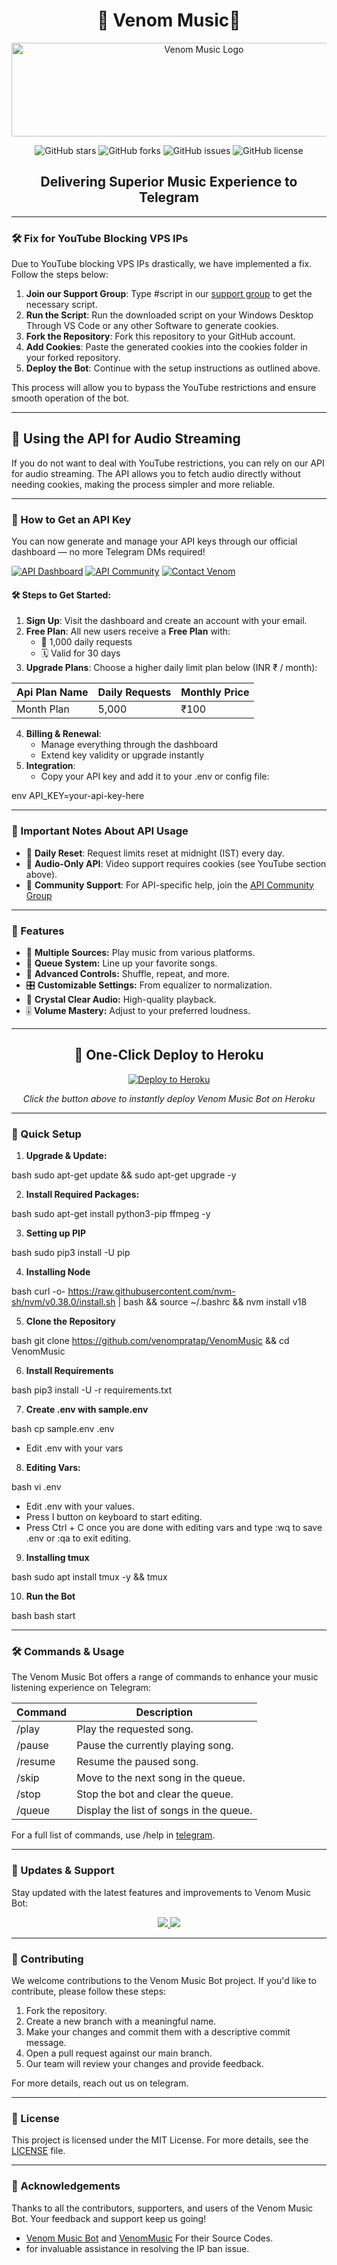 <h1 align="center">🎵 Venom Music🎵</h1>

<p align="center">
  <img src="https://envs.sh/XsT.jpg" alt="Venom Music Logo" width="600" height="150">
</p>

<p align="center">
  <img src="https://img.shields.io/github/stars/Venompratap/VenomMusic?style=for-the-badge&color=blue" alt="GitHub stars">
  <img src="https://img.shields.io/github/forks/Venompratap/VenomMusic?style=for-the-badge&color=blue" alt="GitHub forks">
  <img src="https://img.shields.io/github/issues/Venompratap/VenomMusic?style=for-the-badge&color=red" alt="GitHub issues">
  <img src="https://img.shields.io/github/license/Venompratap/VenomMusic?style=for-the-badge&color=green" alt="GitHub license">
</p>

<h2 align="center">Delivering Superior Music Experience to Telegram</h2>

---

### 🛠 Fix for YouTube Blocking VPS IPs

Due to YouTube blocking VPS IPs drastically, we have implemented a fix. Follow the steps below:

1. **Join our Support Group**: Type #script in our [support group](https://t.me/Venompratapchat) to get the necessary script.
2. **Run the Script**: Run the downloaded script on your Windows Desktop Through VS Code or any other Software to generate cookies.
3. **Fork the Repository**: Fork this repository to your GitHub account.
4. **Add Cookies**: Paste the generated cookies into the cookies folder in your forked repository.
5. **Deploy the Bot**: Continue with the setup instructions as outlined above.

This process will allow you to bypass the YouTube restrictions and ensure smooth operation of the bot.

---

## 🎵 Using the API for Audio Streaming

If you do not want to deal with YouTube restrictions, you can rely on our API for audio streaming. The API allows you to fetch audio directly without needing cookies, making the process simpler and more reliable.

---

### 🔑 How to Get an API Key

You can now generate and manage your API keys through our official dashboard — no more Telegram DMs required!

[![API Dashboard](https://img.shields.io/badge/VenomHOST-black?style=for-the-badge&logo=vercel)](https://venomhost.in/)
[![API Community](https://img.shields.io/badge/Join-API%20Community-green?style=for-the-badge&logo=telegram)](https://t.me/venompratap)
[![Contact Venom](https://img.shields.io/badge/DM-@Venom-blueviolet?style=for-the-badge&logo=telegram)](https://t.me/venom_pratap)

#### 🛠️ Steps to Get Started:

1. **Sign Up**: Visit the dashboard and create an account with your email.
2. **Free Plan**: All new users receive a **Free Plan** with:
   - 🔁 1,000 daily requests
   - 🗓️ Valid for 30 days
3. **Upgrade Plans**: Choose a higher daily limit plan below (INR ₹ / month):

| Api Plan Name          | Daily Requests | Monthly Price  |
|--------------------|----------------|----------------|
| Month Plan          | 5,000          | ₹100          |

4. **Billing & Renewal**:
   - Manage everything through the dashboard
   - Extend key validity or upgrade instantly
5. **Integration**:
   - Copy your API key and add it to your .env or config file:
     
env
     API_KEY=your-api-key-here


---

### 📌 Important Notes About API Usage

- 🔄 **Daily Reset**: Request limits reset at midnight (IST) every day.
- 🎵 **Audio-Only API**: Video support requires cookies (see YouTube section above).
- 💬 **Community Support**: For API-specific help, join the [API Community Group](https://t.me/venompratapchat)

---

### 🌟 Features

- 🎵 **Multiple Sources:** Play music from various platforms.
- 📃 **Queue System:** Line up your favorite songs.
- 🔀 **Advanced Controls:** Shuffle, repeat, and more.
- 🎛 **Customizable Settings:** From equalizer to normalization.
- 📢 **Crystal Clear Audio:** High-quality playback.
- 🎚 **Volume Mastery:** Adjust to your preferred loudness.

---

<h2 align="center">🚀 One-Click Deploy to Heroku</h2>

<p align="center">
  <a href="https://dashboard.heroku.com/new?template=https://github.com/venompratap/VenomMusic">
    <img src="https://www.herokucdn.com/deploy/button.svg" alt="Deploy to Heroku" />
  </a>
</p>

<p align="center">
  <i>Click the button above to instantly deploy Venom Music Bot on Heroku</i>
</p>


---

### 🔧 Quick Setup

1. **Upgrade & Update:**
   
bash
   sudo apt-get update && sudo apt-get upgrade -y


2. **Install Required Packages:**
   
bash
   sudo apt-get install python3-pip ffmpeg -y

3. **Setting up PIP**
   
bash
   sudo pip3 install -U pip

4. **Installing Node**
   
bash
   curl -o- https://raw.githubusercontent.com/nvm-sh/nvm/v0.38.0/install.sh | bash && source ~/.bashrc && nvm install v18

5. **Clone the Repository**
   
bash
   git clone https://github.com/venompratap/VenomMusic && cd VenomMusic

6. **Install Requirements**
   
bash
   pip3 install -U -r requirements.txt

7. **Create .env  with sample.env**
   
bash
   cp sample.env .env

   - Edit .env with your vars
8. **Editing Vars:**
   
bash
   vi .env

   - Edit .env with your values.
   - Press I button on keyboard to start editing.
   - Press Ctrl + C  once you are done with editing vars and type :wq to save .env or :qa to exit editing.
9. **Installing tmux**
    
bash
    sudo apt install tmux -y && tmux

10. **Run the Bot**
    
bash
    bash start


---

### 🛠 Commands & Usage

The Venom Music Bot offers a range of commands to enhance your music listening experience on Telegram:

| Command                 | Description                                 |
|-------------------------|---------------------------------------------|
| /play <song name>     | Play the requested song.                    |
| /pause                | Pause the currently playing song.           |
| /resume               | Resume the paused song.                     |
| /skip                 | Move to the next song in the queue.         |
| /stop                 | Stop the bot and clear the queue.           |
| /queue                | Display the list of songs in the queue.     |

For a full list of commands, use /help in [telegram](https://t.me/venomumusicBot).

---

### 🔄 Updates & Support

Stay updated with the latest features and improvements to Venom Music Bot:

<p align="center">
  <a href="https://telegram.me/Venompratapchat">
    <img src="https://img.shields.io/badge/Join-Support%20Group-blue?style=for-the-badge&logo=telegram">
  </a>
  <a href="https://telegram.me/venompratap">
    <img src="https://img.shields.io/badge/Join-Update%20Channel-blue?style=for-the-badge&logo=telegram">
  </a>
</p>

---

### 🤝 Contributing

We welcome contributions to the Venom Music Bot project. If you'd like to contribute, please follow these steps:

1. Fork the repository.
2. Create a new branch with a meaningful name.
3. Make your changes and commit them with a descriptive commit message.
4. Open a pull request against our main branch.
5. Our team will review your changes and provide feedback.

For more details, reach out us on telegram.

---

### 📜 License

This project is licensed under the MIT License. For more details, see the [LICENSE](LICENSE) file.

---

### 🙏 Acknowledgements

Thanks to all the contributors, supporters, and users of the Venom Music Bot. Your feedback and support keep us going!
- [Venom Music Bot](https://github.com/Venompratap/Venomumusicbot) and [VenomMusic](https://github.com/Venompratap/Venommusic) For their Source Codes.
- for invaluable assistance in resolving the IP ban issue.
